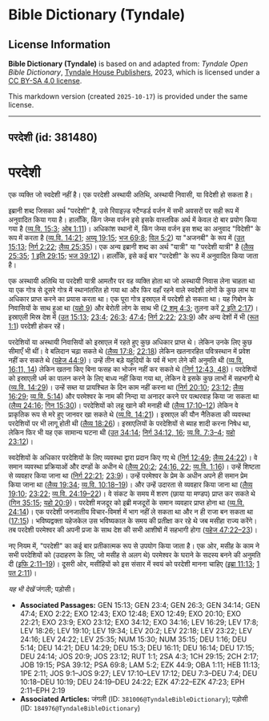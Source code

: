 # Bible Dictionary (Tyndale)

## License Information

**Bible Dictionary (Tyndale)** is based on and adapted from: _Tyndale Open Bible Dictionary_, [Tyndale House Publishers](https://tyndaleopenresources.com/), 2023, which is licensed under a [CC BY-SA 4.0 license](https://creativecommons.org/licenses/by-sa/4.0/legalcode.en).

This markdown version (created `2025-10-17`) is provided under the same license.



--------------------------------

## परदेशी (id: 381480)

परदेशी
======

एक व्यक्ति जो स्वदेशी नहीं है। एक परदेशी अस्थायी अतिथि, अस्थायी निवासी, या विदेशी हो सकता है।

इब्रानी शब्द जिसका अर्थ "परदेशी" है, उसे रिवाइज़्ड स्टैण्डर्ड वर्जन में सभी अवसरों पर सही रूप में अनुवादित किया गया है। हालाँकि, किंग जेम्स वर्जन इसे इसके वास्तविक अर्थ में केवल दो बार प्रयोग किया गया है ([व्य.वि. 15:3](https://ref.ly/Deut15:3); [ओब 1:11](https://ref.ly/Obad1:11))। अधिकांश स्थानों में, किंग जेम्स वर्जन इस शब्द का अनुवाद "विदेशी" के रूप में करता है ([व्य.वि. 14:21](https://ref.ly/Deut14:21); [अय्यू 19:15](https://ref.ly/Job19:15); [भज 69:8](https://ref.ly/Ps69:8); [विल 5:2](https://ref.ly/Lam5:2)) या "अजनबी" के रूप में ([उत् 15:13](https://ref.ly/Gen15:13); [निर्ग 2:22](https://ref.ly/Exod2:22); [लैव्य 25:35](https://ref.ly/Lev25:35))। एक अन्य इब्रानी शब्द का अर्थ "यात्री" या "परदेशी यात्री" है ([लैव्य 25:35](https://ref.ly/Lev25:35); [1 इति 29:15](https://ref.ly/1Chr29:15); [भज 39:12](https://ref.ly/Ps39:12))। हालाँकि, इसे कई बार "परदेशी" के रूप में अनुवादित किया जाता है।

एक अस्थायी अतिथि या परदेशी यात्री आमतौर पर वह व्यक्ति होता था जो अस्थायी निवास लेना चाहता था या एक गोत्र से दूसरे गोत्र में स्थानांतरित हो गया था और फिर वहाँ रहने वाले स्वदेशी लोगों के कुछ लाभ या अधिकार प्राप्त करने का प्रयास करता था। एक पूरा गोत्र इस्राएल में परदेशी हो सकता था। यह गिबोन के निवासियों के साथ हुआ था ([यहो 9](https://ref.ly/Josh9:1-Josh9:27)) और बेरोती लोग के साथ भी ([2 शमू 4:3](https://ref.ly/2Sam4:3); तुलना करें [2 इति 2:17](https://ref.ly/2Chr2:17))। इस्राएली मिस्र देश में ([उत् 15:13](https://ref.ly/Gen15:13); [23:4](https://ref.ly/Gen23:4); [26:3](https://ref.ly/Gen26:3); [47:4](https://ref.ly/Gen47:4); [निर्ग 2:22](https://ref.ly/Exod2:22); [23:9](https://ref.ly/Exod23:9)) और अन्य देशों में भी ([रूत 1:1](https://ref.ly/Ruth1:1)) परदेशी होकर रहें।

परदेशियों या अस्थायी निवासियों को इस्राएल में रहते हुए कुछ अधिकार प्राप्त थे। लेकिन उनके लिए कुछ सीमाएँ भी थीं। वे बलिदान चढ़ा सकते थे ([लैव्य 17:8](https://ref.ly/Lev17:8); [22:18](https://ref.ly/Lev22:18)) लेकिन खतनारहित पवित्रस्थान में प्रवेश नहीं कर सकते थे ([यहेज 44:9](https://ref.ly/Ezek44:9))। उन्हें तीन बड़े यहूदियों के पर्व में भाग लेने की अनुमति थी ([व्य.वि. 16:11, 14](https://ref.ly/Deut16:11,Deut16:14)) लेकिन खतना किए बिना फसह का भोजन नहीं कर सकते थे ([निर्ग 12:43, 48](https://ref.ly/Exod12:43,Exod12:48))। परदेशियों को इस्राएली धर्म का पालन करने के लिए बाध्य नहीं किया गया था, लेकिन वे इसके कुछ लाभों में सहभागी थे ([व्य.वि. 14:29](https://ref.ly/Deut14:29))। उन्हें सब्त या प्रायश्चित के दिन काम नहीं करना था ([निर्ग 20:10](https://ref.ly/Exod20:10); [23:12](https://ref.ly/Exod23:12); [लैव्य 16:29](https://ref.ly/Lev16:29); [व्य.वि. 5:14](https://ref.ly/Deut5:14)) और परमेश्वर के नाम की निन्दा या अनादर करने पर पत्थरवाह किया जा सकता था ([लैव्य 24:16](https://ref.ly/Lev24:16); [गिन 15:30](https://ref.ly/Num15:30))। परदेशियों को लहू खाने की मनाही थी ([लैव्य 17:10–12](https://ref.ly/Lev17:10-Lev17:12)) लेकिन वे प्राकृतिक रूप से मरे हुए जानवर खा सकते थे ([व्य.वि. 14:21](https://ref.ly/Deut14:21))। इस्राएल की यौन नैतिकता की व्यवस्था परदेशियों पर भी लागू होती थी ([लैव्य 18:26](https://ref.ly/Lev18:26))। इस्राएलियों के परदेशियों से ब्याह शादी करना निषेध था, लेकिन फिर भी यह एक सामान्य घटना थी ([उत् 34:14](https://ref.ly/Gen34:14); [निर्ग 34:12, 16](https://ref.ly/Exod34:12,Exod34:16); [व्य.वि. 7:3–4](https://ref.ly/Deut7:3-Deut7:4); [यहो 23:12](https://ref.ly/Josh23:12))।

स्वदेशियों के अधिकार परदेशियों के लिए व्यवस्था द्वारा प्रदान किए गए थे ([निर्ग 12:49](https://ref.ly/Exod12:49); [लैव्य 24:22](https://ref.ly/Lev24:22))। वे समान व्यवस्था प्रक्रियाओं और दण्डों के अधीन थे ([लैव्य 20:2](https://ref.ly/Lev20:2); [24:16, 22](https://ref.ly/Lev24:16,Lev24:22); [व्य.वि. 1:16](https://ref.ly/Deut1:16))। उन्हें शिष्टता से व्यवहार किया जाना था ([निर्ग 22:21](https://ref.ly/Exod22:21); [23:9](https://ref.ly/Exod23:9))। उन्हें परमेश्वर के प्रेम के अधीन अपने ही समान प्रेम किया जाना था ([लैव्य 19:34](https://ref.ly/Lev19:34); [व्य.वि. 10:18–19](https://ref.ly/Deut10:18-Deut10:19))। और उन्हें उदारता से व्यवहार किया जाना था ([लैव्य 19:10](https://ref.ly/Lev19:10); [23:22](https://ref.ly/Lev23:22); [व्य.वि. 24:19–22](https://ref.ly/Deut24:19-Deut24:22))। वे संकट के समय में शरण (छाया या मण्डप) प्राप्त कर सकते थे ([गिन 35:15](https://ref.ly/Num35:15); [यहो 20:9](https://ref.ly/Josh20:9))। परदेशी मजदूर को इब्री मजदूरों के समान व्यवहार प्राप्त होना था ([व्य.वि. 24:14](https://ref.ly/Deut24:14))। एक परदेशी जनजातीय विचार\-विमर्श में भाग नहीं ले सकता था और न ही राजा बन सकता था ([17:15](https://ref.ly/Deut17:15))। भविष्यद्वक्ता यहेजकेल उस भविष्यकाल के समय की प्रतीक्षा कर रहे थे जब मसीहा राज्य करेंगे। तब परदेशी परमेश्वर की अपनी प्रजा के साथ देश की सभी आशीषों में सहभागी होगा ([यहेज 47:22–23](https://ref.ly/Ezek47:22-Ezek47:23))।

नए नियम में, "परदेशी" का कई बार प्रतीकात्मक रूप से उपयोग किया जाता है। एक ओर, मसीह के काम ने सभी परदेशियों को (उदाहरण के लिए, जो मसीह से अलग थे) परमेश्वर के घराने के सदस्य बनने की अनुमति दी ([इफि 2:11–19](https://ref.ly/Eph2:11-Eph2:19))। दूसरी ओर, मसीहियों को इस संसार में स्वयं को परदेशी मानना चाहिए ([इब्रा 11:13](https://ref.ly/Heb11:13); [1 पत 2:11](https://ref.ly/1Pet2:11))।

*यह भी देखें* जंगली; पड़ोसी।

* **Associated Passages:** GEN 15:13; GEN 23:4; GEN 26:3; GEN 34:14; GEN 47:4; EXO 2:22; EXO 12:43; EXO 12:48; EXO 12:49; EXO 20:10; EXO 22:21; EXO 23:9; EXO 23:12; EXO 34:12; EXO 34:16; LEV 16:29; LEV 17:8; LEV 18:26; LEV 19:10; LEV 19:34; LEV 20:2; LEV 22:18; LEV 23:22; LEV 24:16; LEV 24:22; LEV 25:35; NUM 15:30; NUM 35:15; DEU 1:16; DEU 5:14; DEU 14:21; DEU 14:29; DEU 15:3; DEU 16:11; DEU 16:14; DEU 17:15; DEU 24:14; JOS 20:9; JOS 23:12; RUT 1:1; 2SA 4:3; 1CH 29:15; 2CH 2:17; JOB 19:15; PSA 39:12; PSA 69:8; LAM 5:2; EZK 44:9; OBA 1:11; HEB 11:13; 1PE 2:11; JOS 9:1–JOS 9:27; LEV 17:10–LEV 17:12; DEU 7:3–DEU 7:4; DEU 10:18–DEU 10:19; DEU 24:19–DEU 24:22; EZK 47:22–EZK 47:23; EPH 2:11–EPH 2:19
* **Associated Articles:** जंगली (ID: `381006@TyndaleBibleDictionary`); पड़ोसी (ID: `184976@TyndaleBibleDictionary`)


